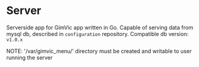 # Server
Serverside app for GimVic app written in Go. Capable of serving data from mysql db, described in `configuration` repository. 
Compatible db version: `v1.0.x`

NOTE: '/var/gimvic_menu/' directory must be created and writable to user running the server